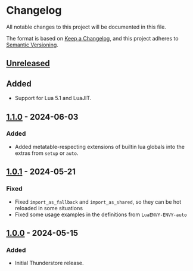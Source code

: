 # Changelog

All notable changes to this project will be documented in this file.

The format is based on [Keep a Changelog](https://keepachangelog.com/en/1.1.0/),
and this project adheres to [Semantic Versioning](https://semver.org/spec/v2.0.0.html).

## [Unreleased]

## Added

- Support for Lua 5.1 and LuaJIT.

## [1.1.0] - 2024-06-03

### Added

- Added metatable-respecting extensions of builtin lua globals into the extras from `setup` or `auto`.

## [1.0.1] - 2024-05-21

### Fixed

- Fixed `import_as_fallback` and `import_as_shared`, so they can be hot reloaded in some situations
- Fixed some usage examples in the definitions from `LuaENVY-ENVY-auto`

## [1.0.0] - 2024-05-15

### Added

- Initial Thunderstore release.

[unreleased]: https://github.com/LuaENVY/ENVY/compare/1.1.0...HEAD
[1.1.0]: https://github.com/LuaENVY/ENVY/compare/1.0.1...1.1.0
[1.0.1]: https://github.com/LuaENVY/ENVY/compare/1.0.0...1.0.1
[1.0.0]: https://github.com/LuaENVY/ENVY/compare/6da071b5c4c8bb4458ed7ea5cb23e7f83d332911...1.0.0
